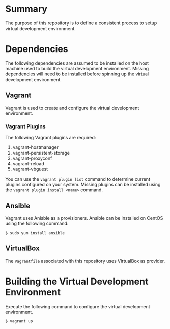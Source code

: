 # Summary
The purpose of this repository is to define a consistent process to setup virtual development environment.  

# Dependencies
The following dependencies are assumed to be installed on the host machine used to build the virtual development
environment.  Missing dependencies will need to be installed before spinning up the virtual development environment.

## Vagrant
Vagrant is used to create and configure the virtual development environment.

### Vagrant Plugins
The following Vagrant plugins are required:

1. vagrant-hostmanager
1. vagrant-persistent-storage
1. vagrant-proxyconf
1. vagrant-reload
1. vagrant-vbguest

You can use the `vagrant plugin list` command to determine current plugins configured on your system.  Missing plugins
can be installed using the `vagrant plugin install <name>` command.

## Ansible
Vagrant uses Anisble as a provisioners.  Ansible can be installed on CentOS using the following command:

    $ sudo yum install ansible

## VirtualBox
The `Vagrantfile` associated with this repository uses VirtualBox as provider.

# Building the Virtual Development Environment
Execute the following command to configure the virtual development environment.

    $ vagrant up
